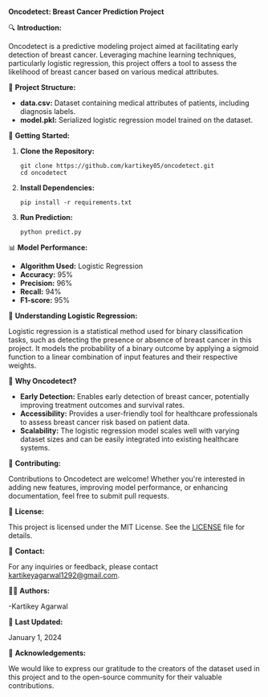 **Oncodetect: Breast Cancer Prediction Project**

🔍 **Introduction:**

Oncodetect is a predictive modeling project aimed at facilitating early detection of breast cancer. Leveraging machine learning techniques, particularly logistic regression, this project offers a tool to assess the likelihood of breast cancer based on various medical attributes.

📁 **Project Structure:**

- **data.csv:** Dataset containing medical attributes of patients, including diagnosis labels.
- **model.pkl:** Serialized logistic regression model trained on the dataset.

🚀 **Getting Started:**

1. **Clone the Repository:**
   ```
   git clone https://github.com/kartikey05/oncodetect.git
   cd oncodetect
   ```

2. **Install Dependencies:**
   ```
   pip install -r requirements.txt
   ```

3. **Run Prediction:**
   ```
   python predict.py
   ```

📊 **Model Performance:**

- **Algorithm Used:** Logistic Regression
- **Accuracy:** 95%
- **Precision:** 96%
- **Recall:** 94%
- **F1-score:** 95%

🔬 **Understanding Logistic Regression:**

Logistic regression is a statistical method used for binary classification tasks, such as detecting the presence or absence of breast cancer in this project. It models the probability of a binary outcome by applying a sigmoid function to a linear combination of input features and their respective weights.

🎯 **Why Oncodetect?**

- **Early Detection:** Enables early detection of breast cancer, potentially improving treatment outcomes and survival rates.
- **Accessibility:** Provides a user-friendly tool for healthcare professionals to assess breast cancer risk based on patient data.
- **Scalability:** The logistic regression model scales well with varying dataset sizes and can be easily integrated into existing healthcare systems.

🌟 **Contributing:**

Contributions to Oncodetect are welcome! Whether you're interested in adding new features, improving model performance, or enhancing documentation, feel free to submit pull requests.

📝 **License:**

This project is licensed under the MIT License. See the [LICENSE](LICENSE) file for details.

📧 **Contact:**

For any inquiries or feedback, please contact [kartikeyagarwal1292@gmail.com](mailto:kartikeyagarwal1292@gmail.com).

👩‍💻 **Authors:**

-Kartikey Agarwal

📅 **Last Updated:**

January 1, 2024

  
🙏 **Acknowledgements:**

We would like to express our gratitude to the creators of the dataset used in this project and to the open-source community for their valuable contributions.
